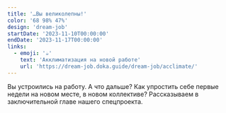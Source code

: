 ```yaml
---
title: '…Вы великолепны!'
color: '68 98% 47%'
design: 'dream-job'
startDate: '2023-11-10T00:00:00'
endDate: '2023-11-17T00:00:00'
links:
  - emoji: '☕️'
    text: 'Акклиматизация на новой работе'
    url: 'https://dream-job.doka.guide/dream-job/acclimate/'
---
```


Вы устроились на работу. А что дальше? Как упростить себе первые недели на новом месте, в новом коллективе? Рассказываем в заключительной главе нашего спецпроекта.

